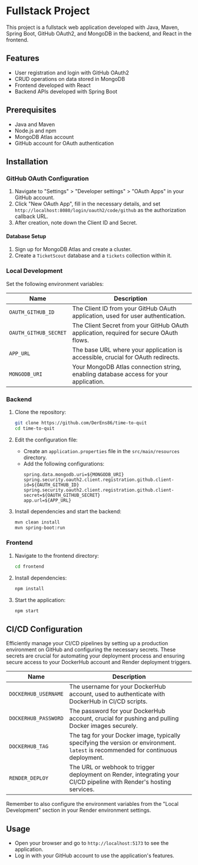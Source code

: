 # Fullstack Project

This project is a fullstack web application developed with Java, Maven, Spring Boot, GitHub OAuth2, and MongoDB in the backend, and React in the frontend.

## Features
- User registration and login with GitHub OAuth2
- CRUD operations on data stored in MongoDB
- Frontend developed with React
- Backend APIs developed with Spring Boot

## Prerequisites
- Java and Maven
- Node.js and npm
- MongoDB Atlas account
- GitHub account for OAuth authentication

## Installation

### GitHub OAuth Configuration
1. Navigate to "Settings" > "Developer settings" > "OAuth Apps" in your GitHub account.
2. Click "New OAuth App", fill in the necessary details, and set `http://localhost:8080/login/oauth2/code/github` as the authorization callback URL.
3. After creation, note down the Client ID and Secret.


#### Database Setup
1. Sign up for MongoDB Atlas and create a cluster.
2. Create a `TicketScout` database and a `tickets` collection within it.



### Local Development
Set the following environment variables:

| Name                     | Description                                                                                 |
|--------------------------|----------------------------------------------------------------------------------------------|
| `OAUTH_GITHUB_ID`        | The Client ID from your GitHub OAuth application, used for user authentication.             |
| `OAUTH_GITHUB_SECRET`    | The Client Secret from your GitHub OAuth application, required for secure OAuth flows.      |
| `APP_URL`                | The base URL where your application is accessible, crucial for OAuth redirects.             |
| `MONGODB_URI`            | Your MongoDB Atlas connection string, enabling database access for your application.        |


### Backend
1. Clone the repository:
    ```bash
    git clone https://github.com/DerEns86/time-to-quit
    cd time-to-quit
    ```

2. Edit the configuration file:
    - Create an `application.properties` file in the `src/main/resources` directory.
    - Add the following configurations:
        ```properties
        spring.data.mongodb.uri=${MONGODB_URI}
        spring.security.oauth2.client.registration.github.client-id=${OAUTH_GITHUB_ID}
        spring.security.oauth2.client.registration.github.client-secret=${OAUTH_GITHUB_SECRET}
        app.url=${APP_URL}
        ```

3. Install dependencies and start the backend:
    ```bash
    mvn clean install
    mvn spring-boot:run
    ```

### Frontend
1. Navigate to the frontend directory:
    ```bash
    cd frontend
    ```

2. Install dependencies:
    ```bash
    npm install
    ```

3. Start the application:
    ```bash
    npm start
    ```

## CI/CD Configuration
Efficiently manage your CI/CD pipelines by setting up a production environment on GitHub and configuring the necessary secrets. These secrets are crucial for automating your deployment process and ensuring secure access to your DockerHub account and Render deployment triggers.

| Name                  | Description                                                                 |
|-----------------------|-------------------------------------------------------------------------------|
| `DOCKERHUB_USERNAME`  | The username for your DockerHub account, used to authenticate with DockerHub in CI/CD scripts.   |
| `DOCKERHUB_PASSWORD`  | The password for your DockerHub account, crucial for pushing and pulling Docker images securely. |
| `DOCKERHUB_TAG`       | The tag for your Docker image, typically specifying the version or environment. `latest` is recommended for continuous deployment. |
| `RENDER_DEPLOY`       | The URL or webhook to trigger deployment on Render, integrating your CI/CD pipeline with Render's hosting services.         |

Remember to also configure the environment variables from the "Local Development" section in your Render environment settings.

## Usage
- Open your browser and go to `http://localhost:5173` to see the application.
- Log in with your GitHub account to use the application's features.

